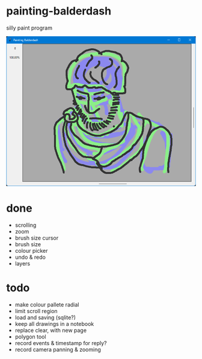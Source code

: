 # painting-balderdash
silly paint program

![screenshot of a face](/screenshots/Screenshot%202024-05-25%20183958.png?raw=true)

# done

* scrolling
* zoom
* brush size cursor
* brush size
* colour picker
* undo & redo
* layers


# todo

* make colour pallete radial
* limit scroll region
* load and saving (sqlite?)
* keep all drawings in a notebook
* replace clear, with new page
* polygon tool
* record events & timestamp for reply?
* record camera panning & zooming

